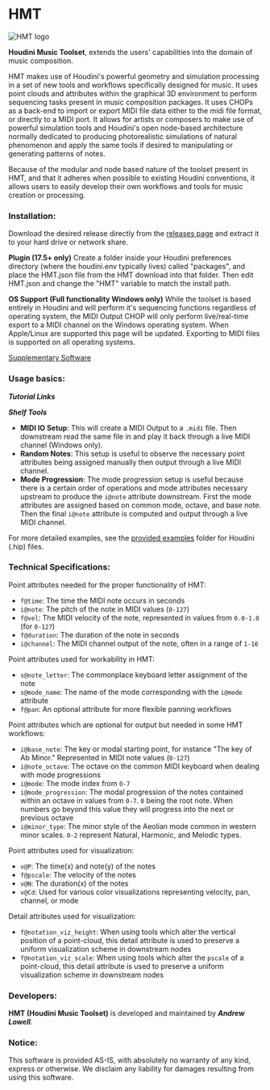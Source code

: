HMT
======

![HMT logo](https://github.com/andrew-lowell/HMT/blob/master/hmt_logo_01.png)

**Houdini Music Toolset**, extends the users' capabilities into the domain of music composition.

HMT makes use of Houdini's powerful geometry and simulation processing in a set of new tools and workflows specifically designed for music. It uses point clouds and attributes within the graphical 3D environment to perform sequencing tasks present in music composition packages. It uses CHOPs as a back-end to import or export MIDI file data either to the midi file format, or directly to a MIDI port. It allows for artists or composers to make use of powerful simulation tools and Houdini's open node-based architecture normally dedicated to producing photorealistic simulations of natural phenomenon and apply the same tools if desired to manipulating or generating patterns of notes.

Because of the modular and node based nature of the toolset present in HMT, and that it adheres when possible to existing Houdini conventions, it allows users to easily develop their own workflows and tools for music creation or processing.

### Installation:

Download the desired release directly from the [releases page](https://github.com/andrew-lowell/HMT/releases) and extract it to your hard drive or network share.

**Plugin (17.5+ only)**
Create a folder inside your Houdini preferences directory (where the houdini.env typically lives) called "packages", and place the HMT.json file from the HMT download into that folder. Then edit HMT.json and change the "HMT" variable to match the install path.

**OS Support (Full functionality Windows only)**
While the toolset is based entirely in Houdini and will perform it's sequencing functions regardless of operating system, the MIDI Output CHOP will only perform live/real-time export to a MIDI channel on the Windows operating system. When Apple/Linux are supported this page will be updated. Exporting to MIDI files is supported on all operating systems.

[Supplementary Software](https://github.com/andrew-lowell/HMT/blob/master/SOFTWARE_LINKS.md)

### Usage basics:
***Tutorial Links***

***Shelf Tools***
* **MIDI IO Setup**: This will create a MIDI Output to a `.midi` file. Then downstream read the same file in and play it back through a live MIDI channel (Windows only).
* **Random Notes**: This setup is useful to observe the necessary point attributes being assigned manually then output through a live MIDI channel.
* **Mode Progression**: The mode progression setup is useful because there is a certain order of operations and mode attributes necessary upstream to produce the `i@note` attribute downstream. First the mode attributes are assigned based on common mode, octave, and base note. Then the final `i@note` attribute is computed and output through a live MIDI channel.

For more detailed examples, see the [provided examples](https://github.com/andrew-lowell/HMT/tree/master/examples) folder for Houdini (.hip) files.

### Technical Specifications:

Point attributes needed for the proper functionality of HMT:
* `f@time`: The time the MIDI note occurs in seconds
* `i@note`: The pitch of the note in MIDI values (`0-127`)
* `f@vel`: The MIDI velocity of the note, represented in values from `0.0-1.0` (for `0-127`)
* `f@duration`: The duration of the note in seconds
* `i@channel`: The MIDI channel output of the note, often in a range of `1-16`

Point attributes used for workability in HMT:
* `s@note_letter`: The commonplace keyboard letter assignment of the note
* `s@mode_name`: The name of the mode corresponding with the `i@mode` attribute
* `f@pan`: An optional attribute for more flexible panning workflows

Point attributes which are optional for output but needed in some HMT workflows:
* `i@base_note`: The key or modal starting point, for instance "The key of Ab Minor." Represented in MIDI note values (`0-127`)
* `i@note_octave`: The octave on the common MIDI keyboard when dealing with mode progressions
* `i@mode`: The mode index from `0-7`
* `i@mode_progression`: The modal progression of the notes contained within an octave in values from `0-7`. `0` being the root note. When numbers go beyond this value they will progress into the next or previous octave
* `i@minor_type`: The minor style of the Aeolian mode common in western minor scales. `0-2` represent Natural, Harmonic, and Melodic types.

Point attributes used for visualization:
* `v@P`: The time(x) and note(y) of the notes
* `f@pscale`: The velocity of the notes
* `v@N`: The duration(x) of the notes
* `v@Cd`: Used for various color visualizations representing velocity, pan, channel, or mode

Detail attributes used for visualization:
* `f@notation_viz_height`: When using tools which alter the vertical position of a point-cloud, this detail attribute is used to preserve a uniform visualization scheme in downstream nodes
* `f@notation_viz_scale`: When using tools which alter the `pscale` of a point-cloud, this detail attribute is used to preserve a uniform visualization scheme in downstream nodes

### Developers:
**HMT (Houdini Music Toolset)** is developed and maintained by ***Andrew Lowell***. 

### Notice:
This software is provided AS-IS, with absolutely no warranty of any kind, express or otherwise. We disclaim any liability for damages resulting from using this software.
